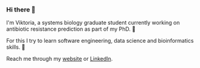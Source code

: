 ### Hi there 👋

I'm Viktoria, a systems biology graduate student currently working on antibiotic resistance prediction as part of my PhD. 🔭

For this I try to learn software engineering, data science and bioinformatics skills. 🌱

Reach me through my [website](https://www.vbrunner.me) or [LinkedIn](https://www.linkedin.com/in/viktoria-brunner-3964a51bb/).
<!--
**viktoria023/viktoria023** is a ✨ _special_ ✨ repository because its `README.md` (this file) appears on your GitHub profile.

Here are some ideas to get you started:

- 🔭 I’m currently working on ...
- 🌱 I’m currently learning ...
- 👯 I’m looking to collaborate on ...
- 🤔 I’m looking for help with ...
- 💬 Ask me about ...
- 📫 How to reach me: ...
- 😄 Pronouns: ...
- ⚡ Fun fact: ...
-->
